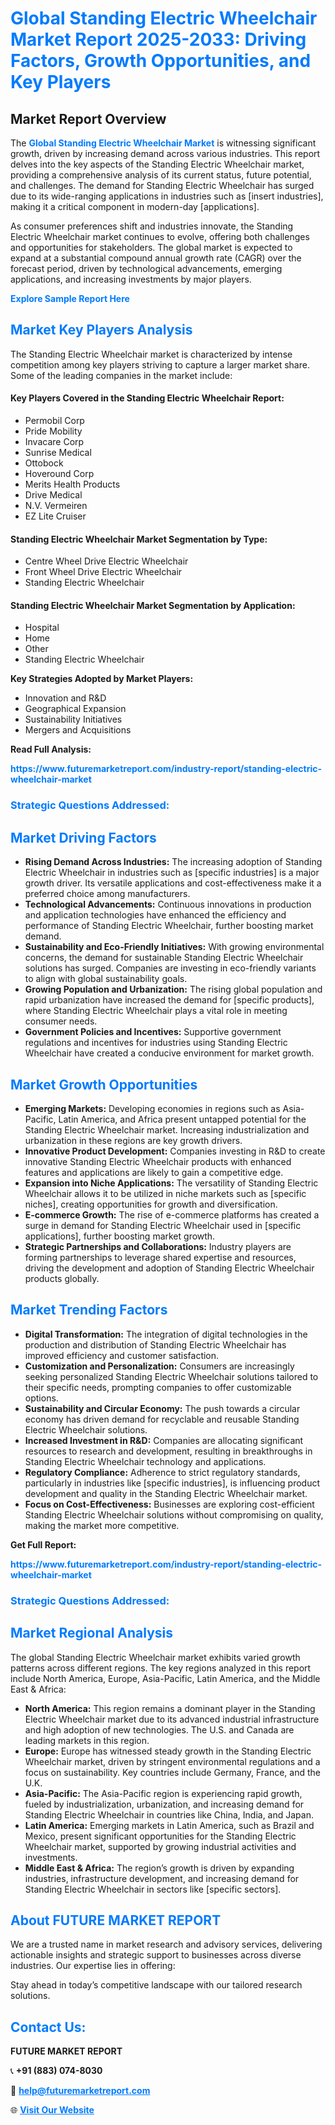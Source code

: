 <h1 style="color: #007BFF;">Global Standing Electric Wheelchair Market Report 2025-2033: Driving Factors, Growth Opportunities, and Key Players</h1>

<section id="overview">
<h2>Market Report Overview</h2>
<p>The <a href="https://www.futuremarketreport.com/industry-report/standing-electric-wheelchair-market" style="color: #007BFF; text-decoration: none;"><strong>Global Standing Electric Wheelchair Market</strong></a> is witnessing significant growth, driven by increasing demand across various industries. This report delves into the key aspects of the Standing Electric Wheelchair market, providing a comprehensive analysis of its current status, future potential, and challenges. The demand for Standing Electric Wheelchair has surged due to its wide-ranging applications in industries such as [insert industries], making it a critical component in modern-day [applications].</p>
<p>As consumer preferences shift and industries innovate, the Standing Electric Wheelchair market continues to evolve, offering both challenges and opportunities for stakeholders. The global market is expected to expand at a substantial compound annual growth rate (CAGR) over the forecast period, driven by technological advancements, emerging applications, and increasing investments by major players.</p>
</section>

<section id="overview">
<p><a href="https://www.futuremarketreport.com/request-sample/reportId=127205" style="color: #007BFF; text-decoration: none;"><strong>Explore Sample Report Here</strong></a></p>
</section>

<section id="key-players">
<h2 style="color: #007BFF;">Market Key Players Analysis</h2>
<p>The Standing Electric Wheelchair market is characterized by intense competition among key players striving to capture a larger market share. Some of the leading companies in the market include:</p>
<h4>Key Players Covered in the Standing Electric Wheelchair Report:</h4>
<ul><li>Permobil Corp</li><li>Pride Mobility</li><li>Invacare Corp</li><li>Sunrise Medical</li><li>Ottobock</li><li>Hoveround Corp</li><li>Merits Health Products</li><li>Drive Medical</li><li>N.V. Vermeiren</li><li>EZ Lite Cruiser</li></ul>
<h4>Standing Electric Wheelchair Market Segmentation by Type:</h4>
<ul><li>Centre Wheel Drive Electric Wheelchair</li><li>Front Wheel Drive Electric Wheelchair</li><li>Standing Electric Wheelchair</li></ul>

<h4>Standing Electric Wheelchair Market Segmentation by Application:</h4>
<ul><li>Hospital</li><li>Home</li><li>Other</li><li>Standing Electric Wheelchair</li></ul>
<p><strong>Key Strategies Adopted by Market Players:</strong></p>
<ul>
<li>Innovation and R&D</li>
<li>Geographical Expansion</li>
<li>Sustainability Initiatives</li>
<li>Mergers and Acquisitions</li>
</ul>
</section>

<section>
<p><strong>Read Full Analysis: </strong></p><a href="https://www.futuremarketreport.com/industry-report/standing-electric-wheelchair-market" style="color: #007BFF; text-decoration: none;"><strong>https://www.futuremarketreport.com/industry-report/standing-electric-wheelchair-market</strong></a>
<h3 style="color: #007BFF;">Strategic Questions Addressed:</h3>
</section>

<section id="driving-factors">
<h2 style="color: #007BFF;">Market Driving Factors</h2>
<ul>
<li><strong>Rising Demand Across Industries:</strong> The increasing adoption of Standing Electric Wheelchair in industries such as [specific industries] is a major growth driver. Its versatile applications and cost-effectiveness make it a preferred choice among manufacturers.</li>
<li><strong>Technological Advancements:</strong> Continuous innovations in production and application technologies have enhanced the efficiency and performance of Standing Electric Wheelchair, further boosting market demand.</li>
<li><strong>Sustainability and Eco-Friendly Initiatives:</strong> With growing environmental concerns, the demand for sustainable Standing Electric Wheelchair solutions has surged. Companies are investing in eco-friendly variants to align with global sustainability goals.</li>
<li><strong>Growing Population and Urbanization:</strong> The rising global population and rapid urbanization have increased the demand for [specific products], where Standing Electric Wheelchair plays a vital role in meeting consumer needs.</li>
<li><strong>Government Policies and Incentives:</strong> Supportive government regulations and incentives for industries using Standing Electric Wheelchair have created a conducive environment for market growth.</li>
</ul>
</section>

<section id="growth-opportunities">
<h2 style="color: #007BFF;">Market Growth Opportunities</h2>
<ul>
<li><strong>Emerging Markets:</strong> Developing economies in regions such as Asia-Pacific, Latin America, and Africa present untapped potential for the Standing Electric Wheelchair market. Increasing industrialization and urbanization in these regions are key growth drivers.</li>
<li><strong>Innovative Product Development:</strong> Companies investing in R&D to create innovative Standing Electric Wheelchair products with enhanced features and applications are likely to gain a competitive edge.</li>
<li><strong>Expansion into Niche Applications:</strong> The versatility of Standing Electric Wheelchair allows it to be utilized in niche markets such as [specific niches], creating opportunities for growth and diversification.</li>
<li><strong>E-commerce Growth:</strong> The rise of e-commerce platforms has created a surge in demand for Standing Electric Wheelchair used in [specific applications], further boosting market growth.</li>
<li><strong>Strategic Partnerships and Collaborations:</strong> Industry players are forming partnerships to leverage shared expertise and resources, driving the development and adoption of Standing Electric Wheelchair products globally.</li>
</ul>
</section>

<section id="trending-factors">
<h2 style="color: #007BFF;">Market Trending Factors</h2>
<ul>
<li><strong>Digital Transformation:</strong> The integration of digital technologies in the production and distribution of Standing Electric Wheelchair has improved efficiency and customer satisfaction.</li>
<li><strong>Customization and Personalization:</strong> Consumers are increasingly seeking personalized Standing Electric Wheelchair solutions tailored to their specific needs, prompting companies to offer customizable options.</li>
<li><strong>Sustainability and Circular Economy:</strong> The push towards a circular economy has driven demand for recyclable and reusable Standing Electric Wheelchair solutions.</li>
<li><strong>Increased Investment in R&D:</strong> Companies are allocating significant resources to research and development, resulting in breakthroughs in Standing Electric Wheelchair technology and applications.</li>
<li><strong>Regulatory Compliance:</strong> Adherence to strict regulatory standards, particularly in industries like [specific industries], is influencing product development and quality in the Standing Electric Wheelchair market.</li>
<li><strong>Focus on Cost-Effectiveness:</strong> Businesses are exploring cost-efficient Standing Electric Wheelchair solutions without compromising on quality, making the market more competitive.</li>
</ul>
</section>

<section>
<p><strong>Get Full Report: </strong></p><a href="https://www.futuremarketreport.com/industry-report/standing-electric-wheelchair-market" style="color: #007BFF; text-decoration: none;"><strong>https://www.futuremarketreport.com/industry-report/standing-electric-wheelchair-market</strong></a>
<h3 style="color: #007BFF;">Strategic Questions Addressed:</h3>
</section>


<section id="regional-analysis">
<h2 style="color: #007BFF;">Market Regional Analysis</h2>
<p>The global Standing Electric Wheelchair market exhibits varied growth patterns across different regions. The key regions analyzed in this report include North America, Europe, Asia-Pacific, Latin America, and the Middle East & Africa:</p>
<ul>
<li><strong>North America:</strong> This region remains a dominant player in the Standing Electric Wheelchair market due to its advanced industrial infrastructure and high adoption of new technologies. The U.S. and Canada are leading markets in this region.</li>
<li><strong>Europe:</strong> Europe has witnessed steady growth in the Standing Electric Wheelchair market, driven by stringent environmental regulations and a focus on sustainability. Key countries include Germany, France, and the U.K.</li>
<li><strong>Asia-Pacific:</strong> The Asia-Pacific region is experiencing rapid growth, fueled by industrialization, urbanization, and increasing demand for Standing Electric Wheelchair in countries like China, India, and Japan.</li>
<li><strong>Latin America:</strong> Emerging markets in Latin America, such as Brazil and Mexico, present significant opportunities for the Standing Electric Wheelchair market, supported by growing industrial activities and investments.</li>
<li><strong>Middle East & Africa:</strong> The region’s growth is driven by expanding industries, infrastructure development, and increasing demand for Standing Electric Wheelchair in sectors like [specific sectors].</li>
</ul>
</section>

<footer>
<h2 style="color: #007BFF;">About FUTURE MARKET REPORT</h2>
<p>We are a trusted name in market research and advisory services, delivering actionable insights and strategic support to businesses across diverse industries. Our expertise lies in offering:</p>

<p>Stay ahead in today’s competitive landscape with our tailored research solutions.</p>

<h2 style="color: #007BFF;">Contact Us:</h2>
<p><strong>FUTURE MARKET REPORT</strong></p>
<p>📞 <strong>+91 (883) 074-8030</strong></p>
<p>📧 <strong><a href="mailto:help@futuremarketreport.com" style="color: #007BFF;">help@futuremarketreport.com</a></strong></p>
<p>🌐 <strong><a href="https://www.futuremarketreport.com/" style="color: #007BFF;">Visit Our Website</a></strong></p>
</footer>